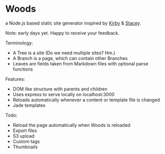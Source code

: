 Woods
=====

a Node.js based static site generator inspired by [Kirby](http://getkirby.com/) & [Stacey](http://www.staceyapp.com/).

Note: early days yet. Happy to receive your feedback.

Terminology:

*   A Tree is a site (Do we need multiple sites? Hm.)
*   A Branch is a page, which can contain other Branches
*   Leaves are fields taken from Markdown files with optional parse functions

Features:

*   DOM like structure with parents and children
*   Uses express to serve locally on localhost:3000
*   Reloads automatically whenever a content or template file is changed
*   Jade templates

Todo:

*   Reload the page automatically when Woods is reloaded
*   Export files
*   S3 upload
*   Custom tags
*   Thumbnails
